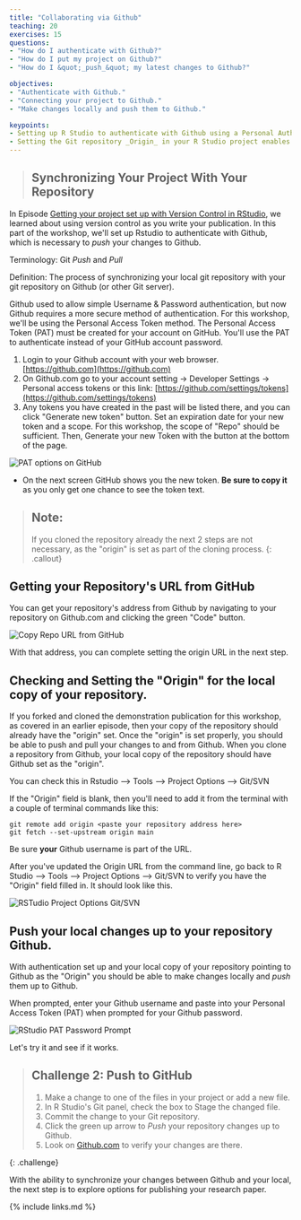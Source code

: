 ```yaml
---
title: "Collaborating via Github"
teaching: 20
exercises: 15
questions:
- "How do I authenticate with Github?"
- "How do I put my project on Github?"
- "How do I &quot;_push_&quot; my latest changes to Github?"

objectives:
- "Authenticate with Github."
- "Connecting your project to Github."
- "Make changes locally and push them to Github."

keypoints:
- Setting up R Studio to authenticate with Github using a Personal Authentication Token (PAT).
- Setting the Git repository _Origin_ in your R Studio project enables _pushing_ and _pulling_ from your local copy of the repository to the repository on Github.
---
```


> ## Synchronizing Your Project With Your Repository

In Episode [Getting your project set up with Version Control in RStudio](../03-setup-versioning), we learned about using version control as you write your publication.  In this part of the workshop, we'll set up Rstudio to authenticate with Github, which is necessary to _push_ your changes to Github.

Terminology:  Git _Push_ and _Pull_

Definition: The process of synchronizing your local git repository with your git repository on Github (or other Git server).

Github used to allow simple Username & Password authentication, but now Github requires a more secure method of authentication.  For this workshop, we'll be using the Personal Access Token method.  The Personal Access Token (PAT) must be created for your account on GitHub.  You'll use the PAT to authenticate instead of your GitHub account password.

1. Login to your Github account with your web browser. [https://github.com](https://github.com)
1. On Github.com go to your account setting -> Developer Settings -> Personal access tokens or this link: [https://github.com/settings/tokens](https://github.com/settings/tokens)
1. Any tokens you have created in the past will be listed there, and you can click "Generate new token" button.  Set an expiration date for your new token and a scope.  For this workshop, the scope of "Repo" should be sufficient.  Then, Generate your new Token with the button at the bottom of the page.

![PAT options on GitHub](../../fig/10-github-new-PAT-options.png)
* On the next screen GitHub shows you the new token.  **Be sure to copy it** as you only get one chance to see the token text.

> ## Note: 
>
> If you cloned the repository already the next 2 steps are not necessary, as the "origin" is set as part of the cloning process. 
{: .callout}


## Getting your Repository's URL from GitHub

You can get your repository's address from Github by navigating to your repository on Github.com and clicking the green "Code" button.  

![Copy Repo URL from GitHub](../../fig/10-github-clone.png)

With that address, you can complete setting the origin URL in the next step. 

## Checking and Setting the "Origin" for the local copy of your repository.

If you forked and cloned the demonstration publication for this workshop, as covered in an earlier episode, then your copy of the repository should already have the "origin" set.  Once the "origin" is set properly, you should be able to push and pull your changes to and from Github.  When you clone a repository from Github, your local copy of the repository should have Github set as the "origin".  

You can check this in Rstudio --> Tools --> Project Options --> Git/SVN

If the "Origin" field is blank, then you'll need to add it from the terminal with a couple of terminal commands like this:
```
git remote add origin <paste your repository address here>
git fetch --set-upstream origin main
```

Be sure **your** Github username is part of the URL.

After you've updated the Origin URL from the command line, go back to R Studio --> Tools --> Project Options --> Git/SVN to verify you have the "Origin" field filled in.  It should look like this.

![RSTudio Project Options Git/SVN](../../fig/10-rstudio-project-options-git-with-https-origin.png) 


## Push your local changes up to your repository Github.
With authentication set up and your local copy of your repository pointing to Github as the "Origin" you should be able to make changes locally and _push_ them up to Github.  

When prompted, enter your Github username and paste into your Personal Access Token (PAT) when prompted for your Github password.

![RStudio PAT Password Prompt](../../fig/10-git-mac-password-prompt.png)

 Let's try it and see if it works.

> ## Challenge 2: Push to GitHub
> 
> 1. Make a change to one of the files in your project or add a new file.
> 2. In R Studio's Git panel, check the box to Stage the changed file.
> 3. Commit the change to your Git repository.
> 4. Click the green up arrow to _Push_ your repository changes up to Github.
> 5. Look on [Github.com](https://github.com) to verify your changes are there.
> 
{: .challenge}

With the ability to synchronize your changes between Github and your local, the next step is to explore options for publishing your research paper.


{% include links.md %}
